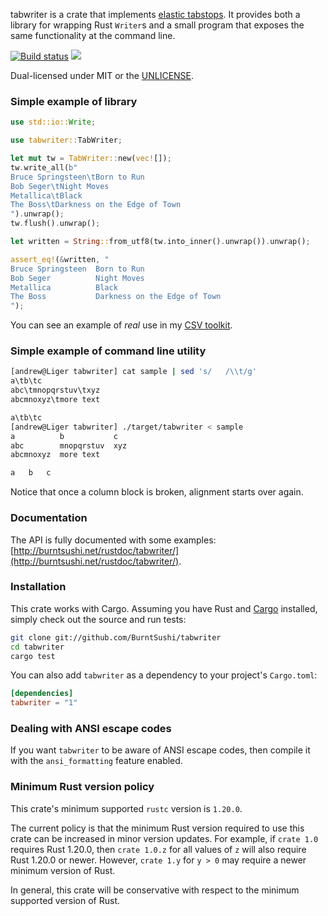 tabwriter is a crate that implements
[elastic tabstops](http://nickgravgaard.com/elastictabstops/index.html). It
provides both a library for wrapping Rust `Writer`s and a small program that
exposes the same functionality at the command line.

[![Build status](https://api.travis-ci.org/BurntSushi/tabwriter.png)](https://travis-ci.org/BurntSushi/tabwriter)
[![](http://meritbadge.herokuapp.com/tabwriter)](https://crates.io/crates/tabwriter)

Dual-licensed under MIT or the [UNLICENSE](http://unlicense.org).


### Simple example of library

```rust
use std::io::Write;

use tabwriter::TabWriter;

let mut tw = TabWriter::new(vec![]);
tw.write_all(b"
Bruce Springsteen\tBorn to Run
Bob Seger\tNight Moves
Metallica\tBlack
The Boss\tDarkness on the Edge of Town
").unwrap();
tw.flush().unwrap();

let written = String::from_utf8(tw.into_inner().unwrap()).unwrap();

assert_eq!(&written, "
Bruce Springsteen  Born to Run
Bob Seger          Night Moves
Metallica          Black
The Boss           Darkness on the Edge of Town
");
```

You can see an example of *real* use in my
[CSV toolkit](https://github.com/BurntSushi/xsv/blob/master/src/cmd/table.rs#L57-L60).


### Simple example of command line utility

```bash
[andrew@Liger tabwriter] cat sample | sed 's/   /\\t/g'
a\tb\tc
abc\tmnopqrstuv\txyz
abcmnoxyz\tmore text

a\tb\tc
[andrew@Liger tabwriter] ./target/tabwriter < sample
a          b           c
abc        mnopqrstuv  xyz
abcmnoxyz  more text

a   b   c
```

Notice that once a column block is broken, alignment starts over again.


### Documentation

The API is fully documented with some examples:
[http://burntsushi.net/rustdoc/tabwriter/](http://burntsushi.net/rustdoc/tabwriter/).


### Installation

This crate works with Cargo. Assuming you have Rust and
[Cargo](http://crates.io/) installed, simply check out the source and run
tests:

```bash
git clone git://github.com/BurntSushi/tabwriter
cd tabwriter
cargo test
```

You can also add `tabwriter` as a dependency to your project's `Cargo.toml`:

```toml
[dependencies]
tabwriter = "1"
```


### Dealing with ANSI escape codes

If you want `tabwriter` to be aware of ANSI escape codes, then compile it with
the `ansi_formatting` feature enabled.


### Minimum Rust version policy

This crate's minimum supported `rustc` version is `1.20.0`.

The current policy is that the minimum Rust version required to use this crate
can be increased in minor version updates. For example, if `crate 1.0` requires
Rust 1.20.0, then `crate 1.0.z` for all values of `z` will also require Rust
1.20.0 or newer. However, `crate 1.y` for `y > 0` may require a newer minimum
version of Rust.

In general, this crate will be conservative with respect to the minimum
supported version of Rust.

